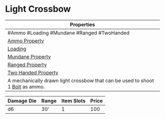 # Light Crossbow

|Properties|
|----------|
|\#Ammo #Loading #Mundane #Ranged #TwoHanded|
|[Ammo Property](../Weapon%20Properties/Ammo%20Property.md)|
|[Loading](../Weapon%20Properties/Loading%20Property.md)|
|[Mundane Property](../../../Material%20Properties/Mundane%20Property.md)|
|[Ranged Property](../Weapon%20Properties/Ranged%20Property.md)|
|[Two Handed Property](../Weapon%20Properties/Two%20Handed%20Property.md)|
|A mechanically drawn light crossbow that can be used to shoot 1 [Bolt](../Ammo/Bolt.md) as ammo.|

|Damage Die|Range|Item Slots|Price|
|----------|-----|----------|-----|
|d6|30'|1|100|
